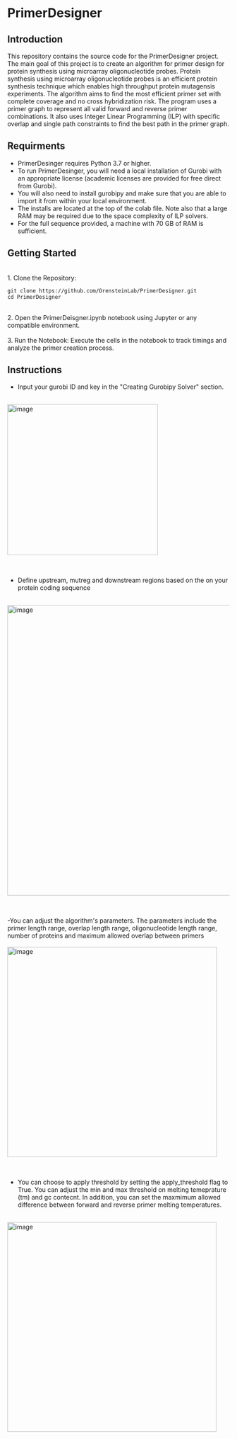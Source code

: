 
# PrimerDesigner

## Introduction
 
This repository contains the source code for the PrimerDesigner project. 
The main goal of this project is to create an algorithm for primer design for protein synthesis using microarray oligonucleotide probes. 
Protein synthesis using microarray oligonucleotide probes is an efficient protein synthesis technique which enables high throughput protein mutagensis experiments.
The algorithm aims to find the most efficient primer set with complete coverage and no cross hybridization risk.
The program uses a primer graph to represent all valid forward and reverse primer combinations.
It also uses Integer Linear Programming (ILP) with specific  overlap and single path constraints to find the best path in the primer graph.


## Requirments

- PrimerDesinger requires Python 3.7 or higher.<br>
- To run PrimerDesinger, you will need a local installation of Gurobi with an appropriate license (academic licenses are provided for free direct from Gurobi).<br>
- You will also need to install gurobipy and make sure that you are able to import it from within your local environment.<br>
- The installs are located at the top of the colab file. Note also that a large RAM may be required due to the space complexity of ILP solvers. <br>
- For the full sequence provided, a machine with 70 GB of RAM is sufficient. <br>

## Getting Started
<br>
1. Clone the Repository:

   ```
   git clone https://github.com/OrensteinLab/PrimerDesigner.git
   cd PrimerDesigner
   ```
<br>
2. Open the PrimerDeisgner.ipynb notebook using Jupyter or any compatible environment.
<br>
<br>
3. Run the Notebook:
   Execute the cells in the notebook to track timings and analyze the primer creation process.


## Instructions

- Input your gurobi ID and key in the "Creating Gurobipy Solver" section. <br>
 <br>
<img width="341" alt="image" src="https://github.com/OrensteinLab/PrimerDesigner/assets/118123854/a266ad50-bb01-4f6e-a8b0-c2e236df913b"><br>
<br>
<br>

- Define upstream, mutreg and downstream regions based on the on your protein coding sequence <br>
 <br>
<img width="656" alt="image" src="https://github.com/OrensteinLab/PrimerDesigner/assets/118123854/9d418c7b-425d-48ca-a510-d527e344f04f"><br>
<br>
<br>

-You can adjust the algorithm's parameters. The parameters include the primer length range, overlap length range, oligonucleotide length range, number of proteins and maximum allowed overlap between primers <br> <br>
<img width="475" alt="image" src="https://github.com/OrensteinLab/PrimerDesigner/assets/118123854/a645bac2-9054-47c6-9327-824245db8048"><br>
<br>
<br>

- You can choose to apply threshold by setting the apply_threshold flag to True. You can adjust the min and max threshold on melting temeprature (tm) and gc contecnt. In addition, you can set the maxmimum allowed difference between forward and reverse primer melting temperatures.<br> <br>
<img width="474" alt="image" src="https://github.com/OrensteinLab/PrimerDesigner/assets/118123854/85ab62cf-c243-4067-9e5d-370bb7dc5b0f">
<br>
<br>



